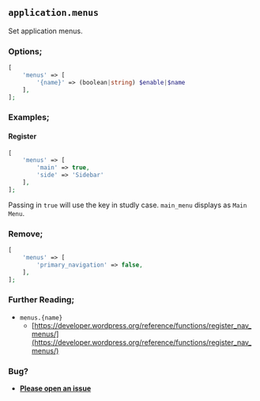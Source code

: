 ## `application.menus`

Set application menus.

### Options;

```php
[
    'menus' => [
        '{name}' => (boolean|string) $enable|$name
    ],
];
```

### Examples;

#### Register

```php
[
    'menus' => [
        'main' => true,
        'side' => 'Sidebar'
    ],
];
```

Passing in `true` will use the key in studly case. `main_menu` displays as `Main Menu`.

### Remove;

```php
[
    'menus' => [
        'primary_navigation' => false,
    ],
];
```

### Further Reading;

* `menus.{name}`
    * [https://developer.wordpress.org/reference/functions/register_nav_menus/](https://developer.wordpress.org/reference/functions/register_nav_menus/)

### Bug?

* **[Please open an issue](https://github.com/soberwp/intervention/issues/new?title=[application.menus]&labels=bug&assignees=darrenjacoby)**